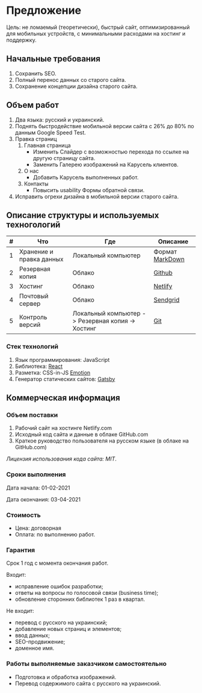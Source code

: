 # Предложение

Цель: не ломаемый (теоретически), быстрый сайт, оптимизированный для мобильных устройств, с минимальными расходами на хостинг и поддержку.

## Начальные требования

1. Cохранить SEO.
2. Полный перенос данных со старого сайта.
3. Сохранение концепции дизайна старого сайта.

## Объем работ

1. Два языка: русский и украинский.
1. Поднять быстродействие мобильной версии сайта с 26% до 80% по данным Google Speed Test.
1. Правка страниц
    1. Главная страница
        - Изменить Слайдер с возможностью перехода по ссылке на другую страницу сайта.
        - Заменить Галерею изображений на Карусель клиентов.
    1. О нас
        - Добавить Карусель выполненных работ.
    1. Контакты
        - Повысить usability Формы обратной связи.
1. Исправить огрехи дизайна в мобильной версии старого сайта.


## Описание структуры и используемых техногологий

| # | Что                             | Где                                                    | Описание
|---|-----------------------          |--------------------------------------------------------|---------------
| 1	| Хранение и правка данных	      | Локальный компьютер                        	           | Формат [MarkDown](https://ru.wikipedia.org/wiki/Markdown#:~:text=Markdown%20(%D0%BF%D1%80%D0%BE%D0%B8%D0%B7%D0%BD%D0%BE%D1%81%D0%B8%D1%82%D1%81%D1%8F%20%D0%BC%D0%B0%D1%80%D0%BA%D0%B4%D0%B0%CC%81%D1%83%D0%BD)%20%E2%80%94%20%D0%BE%D0%B1%D0%BB%D0%B5%D0%B3%D1%87%D1%91%D0%BD%D0%BD%D1%8B%D0%B9,%2C%20Rich%20Text%20%D0%B8%20%D0%B4%D1%80%D1%83%D0%B3%D0%B8%D1%85)
| 2	| Резервная копия	                | Облако	                                               | [Github](https://github.com)
| 3	| Хостинг       	                | Облако                                                 | [Netlify](https://netlify.com)
| 4	| Почтовый сервер	                | Облако                                                 | [Sendgrid](https://sendgrid.com)
| 5	| Контроль версий	                | Локальный компьютер -> Резервная копия -> Хостинг      | [Git](https://git-scm.com)

### Стек технологий

1. Язык программирования: JavaScript
1. Библиотека: [React](https://ru.reactjs.org)
1. Разметка: CSS-in-JS [Emotion](https://emotion.sh)
1. Генератор статических сайтов: [Gatsby](https://gatsbyjs.com)


## Коммерческая информация

### Объем поставки

1. Рабочий сайт на хостинге Netlify.com
1. Исходный код сайта и данные в облаке GitHub.com
1. Краткое руководство пользователя на русском языке (в облаке на GitHub.com)

*Лицензия использования кода сайта: MIT*.

### Сроки выполнения

Дата начала: 01-02-2021

Дата окончания: 03-04-2021

### Стоимость

- Цена: договорная
- Оплата: по выполнению работ.

### Гарантия

Срок 1 год с момента окончания работ.

Входит:

- исправление ошибок разработки;
- ответы на вопросы по голосовой связи (business time);
- обновление сторонних библиотек 1 раз в квартал.

Не входит:

- перевод с русского на украинский;
- добавление новых страниц и элементов;
- ввод данных;
- SEO-продвижение;
- доменное имя.


### Работы выполняемые заказчиком самостоятельно

- Подготовка и обработка изображений.
- Перевод содержимого сайта с русского на украинский.
